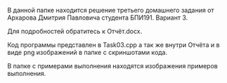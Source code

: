 В данной папке находится решение третьего домашнего задания от Архарова Дмитрия Павловича студента БПИ191. Вариант 3.

Для подробностей обратитесь к Отчёт.docx.

Код программы представлен в Task03.cpp а так же внутри Отчёта и в виде png изображений в папке с скриншотами кода.

В папке с примерами выполнения находятся изображения примеров выполнения.

